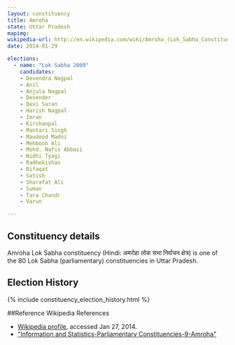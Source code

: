 ```yaml
---
layout: constituency
title: Amroha
state: Uttar Pradesh
mapimg: 
wikipedia-url: http://en.wikipedia.com/wiki/Amroha_(Lok_Sabha_Constituency)
date: 2014-01-29

elections: 
  - name: "Lok Sabha 2009"
    candidates: 
    - Devendra Nagpal 
    - Anil 
    - Anjula Nagpal 
    - Devender 
    - Devi Saran 
    - Harish Nagpal 
    - Imran 
    - Kirshanpal 
    - Mantari Singh 
    - Maudood Madni 
    - Mehboob Ali 
    - Mohd. Nafis Abbasi 
    - Nidhi Tyagi 
    - Radhekishan 
    - Rifaqat 
    - Satish 
    - Sharafat Ali 
    - Suman 
    - Tara Chandr 
    - Varun 

---
```

## Constituency details
Amroha Lok Sabha constituency (Hindi: अमरोहा लोक सभा निर्वाचन क्षेत्र) is one of the 80 Lok Sabha (parliamentary) constituencies in Uttar Pradesh.




## Election History
{% include constituency_election_history.html %}

##Reference
Wikipedia References
- [Wikipedia profile]({{page.profile.wikipedia}}), accessed Jan 27, 2014.
- ["Information and Statistics-Parliamentary Constituencies-9-Amroha"][wiki1]

[wiki1]: http://ceouttarpradesh.nic.in/009_PC_Statistics_English.aspx
